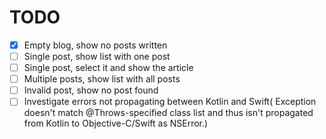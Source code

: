 # TODO
- [x] Empty blog, show no posts written
- [ ] Single post, show list with one post
- [ ] Single post, select it and show the article
- [ ] Multiple posts, show list with all posts
- [ ] Invalid post, show no post found
- [ ] Investigate errors not propagating between Kotlin and Swift( Exception doesn't match @Throws-specified class list and thus isn't propagated from Kotlin to Objective-C/Swift as NSError.)